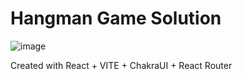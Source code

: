 # Hangman Game Solution
![image](https://github.com/user-attachments/assets/62459e75-65fc-4cc8-97d6-419b16b52a1f)

Created with React + VITE + ChakraUI + React Router
